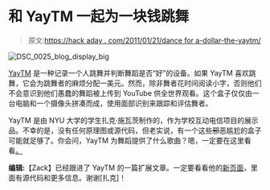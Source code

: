 # 和 YayTM 一起为一块钱跳舞

> 原文:[https://hack aday . com/2011/01/21/dance for a-dollar-the-yaytm/](https://hackaday.com/2011/01/21/dance-for-a-dollar-with-the-yaytm/)

![](../Images/cd6b834f40d7c6089231c4e9436bbe5d.png "DSC_0025_blog_display_big")

[YayTM](http://yaytm.com/) 是一种记录一个人跳舞并判断舞蹈是否“好”的设备。如果 YayTM 喜欢跳舞，它会为跳舞者的麻烦分配一美元。然而，除非舞者花时间阅读小字，否则他们不会意识到他们愚蠢的舞蹈被上传到 YouTube 供全世界观看。这个盒子仅仅由一台电脑和一个摄像头拼凑而成，使用面部识别来跟踪和评估舞者。

YayTM 是由 NYU 大学的学生扎克·施瓦茨制作的，作为学校互动电信项目的展示品。不幸的是，没有任何原理图或源代码，但老实说，有一个这些~~邪恶~~尴尬的盒子可能就足够了。你会问，YayTM 为舞蹈提供了什么歌曲？嗯，一定要在这里看看[。](http://www.youtube.com/watch?v=okqEVeNqBhc)

**编辑:**【Zack】已经跟进了 YayTM 的一篇扩展文章。一定要看看他的[新页面](http://zachschwartz.com/2011/01/yaytm-documented/)，里面有源代码和更多信息。谢谢[扎克]！